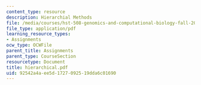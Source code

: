 ```yaml
---
content_type: resource
description: Hierarchial Methods
file: /media/courses/hst-508-genomics-and-computational-biology-fall-2002/92542a4aee5d1727092519dda6c01690_hierarchical.pdf
file_type: application/pdf
learning_resource_types:
- Assignments
ocw_type: OCWFile
parent_title: Assignments
parent_type: CourseSection
resourcetype: Document
title: hierarchical.pdf
uid: 92542a4a-ee5d-1727-0925-19dda6c01690
---
```

